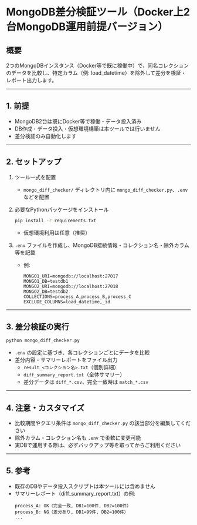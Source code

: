 # MongoDB差分検証ツール（Docker上2台MongoDB運用前提バージョン）

## 概要
2つのMongoDBインスタンス（Docker等で既に稼働中）で、同名コレクションのデータを比較し、特定カラム（例: load_datetime）を除外して差分を検証・レポート出力します。

---

## 1. 前提
- MongoDB2台は既にDocker等で稼働・データ投入済み
- DB作成・データ投入・仮想環境構築は本ツールでは行いません
- 差分検証のみ自動化します

---

## 2. セットアップ

1. ツール一式を配置
    - `mongo_diff_checker/` ディレクトリ内に `mongo_diff_checker.py`、`.env` などを配置

2. 必要なPythonパッケージをインストール
    ```bash
    pip install -r requirements.txt
    ```
    - 仮想環境利用は任意（推奨）

3. `.env` ファイルを作成し、MongoDB接続情報・コレクション名・除外カラム等を記載
    - 例:
      ```
      MONGO1_URI=mongodb://localhost:27017
      MONGO1_DB=testdb1
      MONGO2_URI=mongodb://localhost:27018
      MONGO2_DB=testdb2
      COLLECTIONS=process_A,process_B,process_C
      EXCLUDE_COLUMNS=load_datetime,_id
      ```

---

## 3. 差分検証の実行

```bash
python mongo_diff_checker.py
```

- `.env` の設定に基づき、各コレクションごとにデータを比較
- 差分内容・サマリーレポートをファイル出力
    - `result_<コレクション名>.txt`（個別詳細）
    - `diff_summary_report.txt`（全体サマリー）
    - 差分データは `diff_*.csv`、完全一致時は `match_*.csv`

---

## 4. 注意・カスタマイズ
- 比較期間やクエリ条件は `mongo_diff_checker.py` の該当部分を編集してください
- 除外カラム・コレクション名も `.env` で柔軟に変更可能
- 実DBで運用する際は、必ずバックアップ等を取ってからご利用ください

---

## 5. 参考
- 既存のDBやデータ投入スクリプトは本ツールには含めません
- サマリーレポート（diff_summary_report.txt）の例:
  ```
  process_A: OK（完全一致, DB1=100件, DB2=100件）
  process_B: NG（差分あり, DB1=99件, DB2=100件）
  ...
  ```
